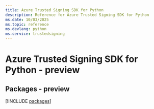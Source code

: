 ```yaml
---
title: Azure Trusted Signing SDK for Python
description: Reference for Azure Trusted Signing SDK for Python
ms.date: 10/03/2025
ms.topic: reference
ms.devlang: python
ms.service: trustedsigning
---
```

# Azure Trusted Signing SDK for Python - preview
## Packages - preview
[!INCLUDE [packages](trusted-signing-index.md)]
